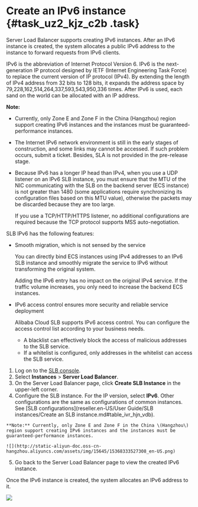 # Create an IPv6 instance {#task_uz2_kjz_c2b .task}

Server Load Balancer supports creating IPv6 instances. After an IPv6 instance is created, the system allocates a public IPv6 address to the instance to forward requests from IPv6 clients.

IPv6 is the abbreviation of Internet Protocol Version 6. IPv6 is the next-generation IP protocol designed by IETF \(Internet Engineering Task Force\) to replace the current version of IP protocol \(IPv4\). By extending the length of IPv4 address from 32 bits to 128 bits, it expands the address space by 79,228,162,514,264,337,593,543,950,336 times. After IPv6 is used, each sand on the world can be allocated with an IP address.

**Note:** 

-   Currently, only Zone E and Zone F in the China \(Hangzhou\) region support creating IPv6 instances and the instances must be guaranteed-performance instances.
-   The Internet IPv6 network environment is still in the early stages of construction, and some links may cannot be accessed. If such problem occurs, submit a ticket. Besides, SLA is not provided in the pre-release stage.
-   Because IPv6 has a longer IP head than IPv4, when you use a UDP listener on an IPv6 SLB instance, you must ensure that the MTU of the NIC communicating with the SLB on the backend server \(ECS instance\) is not greater than 1480 \(some applications require synchronizing its configuration files based on this MTU value\), otherwise the packets may be discarded because they are too large.

    If you use a TCP/HTTP/HTTPS listener, no additional configurations are required because the TCP protocol supports MSS auto-negotiation.


SLB IPv6 has the following features:

-   Smooth migration, which is not sensed by the service

    You can directly bind ECS instances using IPv4 addresses to an IPv6 SLB instance and smoothly migrate the service to IPv6 without transforming the original system.

    Adding the IPv6 entry has no impact on the original IPv4 service. If the traffic volume increases, you only need to increase the backend ECS instances.

-   IPv6 access control ensures more security and reliable service deployment

    Alibaba Cloud SLB supports IPv6 access control. You can configure the access control list according to your business needs.

    -   A blacklist can effectively block the access of malicious addresses to the SLB service.
    -   If a whitelist is configured, only addresses in the whitelist can access the SLB service.

1.   Log on to the [SLB console](https://partners-intl.aliyun.com/login-required#/slb). 
2.  Select **Instances** \> **Server Load Balancer**. 
3.  On the Server Load Balancer page, click **Create SLB Instance** in the upper-left corner. 
4.   Configure the SLB instance. For the IP version, select **IPv6**. Other configurations are the same as configurations of common instances. See [SLB configurations](reseller.en-US/User Guide/SLB instances/Create an SLB instance.md#table_ivr_hjn_vdb).

    **Note:** Currently, only Zone E and Zone F in the China \(Hangzhou\) region support creating IPv6 instances and the instances must be guaranteed-performance instances.

    ![](http://static-aliyun-doc.oss-cn-hangzhou.aliyuncs.com/assets/img/15645/15368333527308_en-US.png)

5.   Go back to the Server Load Balancer page to view the created IPv6 instance. 

Once the IPv6 instance is created, the system allocates an IPv6 address to it.

![](http://static-aliyun-doc.oss-cn-hangzhou.aliyuncs.com/assets/img/15645/15368333527309_en-US.png)


